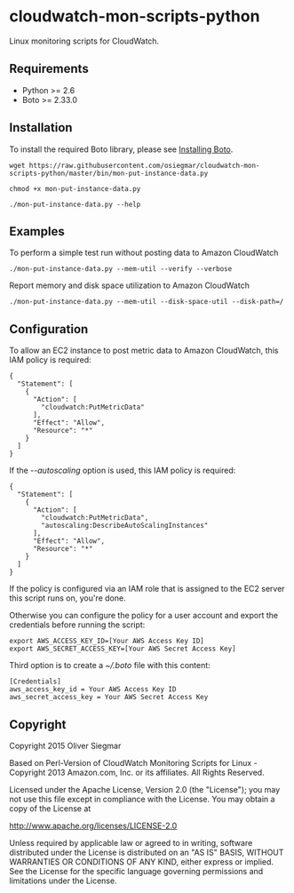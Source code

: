 cloudwatch-mon-scripts-python
=============================

Linux monitoring scripts for CloudWatch.


Requirements
------------

- Python >= 2.6
- Boto >= 2.33.0


Installation
------------

To install the required Boto library, please see [Installing Boto](http://boto.readthedocs.org/en/latest/getting_started.html#installing-boto).

    wget https://raw.githubusercontent.com/osiegmar/cloudwatch-mon-scripts-python/master/bin/mon-put-instance-data.py

    chmod +x mon-put-instance-data.py

    ./mon-put-instance-data.py --help


Examples
--------

To perform a simple test run without posting data to Amazon CloudWatch

    ./mon-put-instance-data.py --mem-util --verify --verbose

Report memory and disk space utilization to Amazon CloudWatch

    ./mon-put-instance-data.py --mem-util --disk-space-util --disk-path=/


Configuration
-------------

To allow an EC2 instance to post metric data to Amazon CloudWatch, this
IAM policy is required:

    {
      "Statement": [
        {
          "Action": [
            "cloudwatch:PutMetricData"
          ],
          "Effect": "Allow",
          "Resource": "*"
        }
      ]
    }

If the _--autoscaling_ option is used, this IAM policy is required:

    {
      "Statement": [
        {
          "Action": [
            "cloudwatch:PutMetricData",
            "autoscaling:DescribeAutoScalingInstances"
          ],
          "Effect": "Allow",
          "Resource": "*"
        }
      ]
    }

If the policy is configured via an IAM role that is assigned to the EC2
server this script runs on, you're done.

Otherwise you can configure the policy for a user account and export
the credentials before running the script:

    export AWS_ACCESS_KEY_ID=[Your AWS Access Key ID]
    export AWS_SECRET_ACCESS_KEY=[Your AWS Secret Access Key]

Third option is to create a _~/.boto_ file with this content:

    [Credentials]
    aws_access_key_id = Your AWS Access Key ID
    aws_secret_access_key = Your AWS Secret Access Key


Copyright
---------

Copyright 2015 Oliver Siegmar

Based on Perl-Version of CloudWatch Monitoring Scripts for Linux -
Copyright 2013 Amazon.com, Inc. or its affiliates. All Rights Reserved.

Licensed under the Apache License, Version 2.0 (the "License");
you may not use this file except in compliance with the License.
You may obtain a copy of the License at

http://www.apache.org/licenses/LICENSE-2.0

Unless required by applicable law or agreed to in writing, software
distributed under the License is distributed on an "AS IS" BASIS,
WITHOUT WARRANTIES OR CONDITIONS OF ANY KIND, either express or implied.
See the License for the specific language governing permissions and
limitations under the License.
